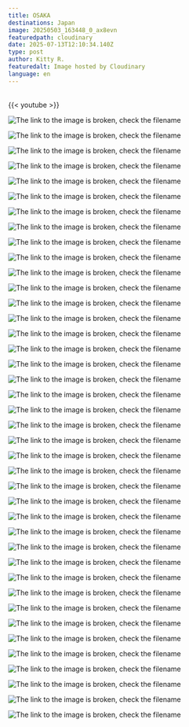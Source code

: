 ```yaml
---
title: OSAKA
destinations: Japan
image: 20250503_163448_0_ax8evn
featuredpath: cloudinary
date: 2025-07-13T12:10:34.140Z
type: post
author: Kitty R.
featuredalt: Image hosted by Cloudinary
language: en
---
```

<!--StartFragment-->

\
{{< youtube >}}

![The link to the image is broken, check the filename](https://res.cloudinary.com/dkdpqgjhi/image/upload/c_scale,w_600/20250504_154852_oy5cni)

![The link to the image is broken, check the filename](https://res.cloudinary.com/dkdpqgjhi/image/upload/c_scale,w_600/20250505_122558_cagagw)

![The link to the image is broken, check the filename](https://res.cloudinary.com/dkdpqgjhi/image/upload/c_scale,w_600/20250505_122601_a5avcd)

![The link to the image is broken, check the filename](https://res.cloudinary.com/dkdpqgjhi/image/upload/c_scale,w_600/20250505_131017_m7zpss)

![The link to the image is broken, check the filename](https://res.cloudinary.com/dkdpqgjhi/image/upload/c_scale,w_600/20250504_211332_keceqa)

![The link to the image is broken, check the filename](https://res.cloudinary.com/dkdpqgjhi/image/upload/c_scale,w_600/20250504_183454_cr1rvz)

![The link to the image is broken, check the filename](https://res.cloudinary.com/dkdpqgjhi/image/upload/c_scale,w_600/20250504_154834_nxq8hi)

![The link to the image is broken, check the filename](https://res.cloudinary.com/dkdpqgjhi/image/upload/c_scale,w_600/20250504_152130_bduwm2)

![The link to the image is broken, check the filename](https://res.cloudinary.com/dkdpqgjhi/image/upload/c_scale,w_600/20250504_151801_dezkja)

![The link to the image is broken, check the filename](https://res.cloudinary.com/dkdpqgjhi/image/upload/c_scale,w_600/20250504_144646_wbax1g)

![The link to the image is broken, check the filename](https://res.cloudinary.com/dkdpqgjhi/image/upload/c_scale,w_600/20250503_174801_mumdpq)

![The link to the image is broken, check the filename](https://res.cloudinary.com/dkdpqgjhi/image/upload/c_scale,w_600/20250503_175404_cnftkx)

![The link to the image is broken, check the filename](https://res.cloudinary.com/dkdpqgjhi/image/upload/c_scale,w_600/20250504_144650_b57ohl)

![The link to the image is broken, check the filename](https://res.cloudinary.com/dkdpqgjhi/image/upload/c_scale,w_600/20250503_174707_wfxo6j)

![The link to the image is broken, check the filename](https://res.cloudinary.com/dkdpqgjhi/image/upload/c_scale,w_600/20250503_163454_0_yrc1kn)

![The link to the image is broken, check the filename](https://res.cloudinary.com/dkdpqgjhi/image/upload/c_scale,w_600/20250503_174122_prxppw)

![The link to the image is broken, check the filename](https://res.cloudinary.com/dkdpqgjhi/image/upload/c_scale,w_600/20250503_161008_fzwqpa)

![The link to the image is broken, check the filename](https://res.cloudinary.com/dkdpqgjhi/image/upload/c_scale,w_600/20250503_143148_fbvhna)

![The link to the image is broken, check the filename](https://res.cloudinary.com/dkdpqgjhi/image/upload/c_scale,w_600/20250502_183346_gqdvls)

![The link to the image is broken, check the filename](https://res.cloudinary.com/dkdpqgjhi/image/upload/c_scale,w_600/20250502_183107_zqdb6q)

![The link to the image is broken, check the filename](https://res.cloudinary.com/dkdpqgjhi/image/upload/c_scale,w_600/20250502_155222_pwklhn)

![The link to the image is broken, check the filename](https://res.cloudinary.com/dkdpqgjhi/image/upload/c_scale,w_600/20250502_151742_h3hzxr)

![The link to the image is broken, check the filename](https://res.cloudinary.com/dkdpqgjhi/image/upload/c_scale,w_600/20250502_152940_qiay7u)

![The link to the image is broken, check the filename](https://res.cloudinary.com/dkdpqgjhi/image/upload/c_scale,w_600/20250502_150614_dylql5)

![The link to the image is broken, check the filename](https://res.cloudinary.com/dkdpqgjhi/image/upload/c_scale,w_600/20250502_152936_vwyrwf)

![The link to the image is broken, check the filename](https://res.cloudinary.com/dkdpqgjhi/image/upload/c_scale,w_600/20250502_152936_vwyrwf)

![The link to the image is broken, check the filename](https://res.cloudinary.com/dkdpqgjhi/image/upload/c_scale,w_600/20250502_160627_gnejvo)

![The link to the image is broken, check the filename](https://res.cloudinary.com/dkdpqgjhi/image/upload/c_scale,w_600/20250502_144954_ryhfak)

![The link to the image is broken, check the filename](https://res.cloudinary.com/dkdpqgjhi/image/upload/c_scale,w_600/20250502_140946_q57unb)

![The link to the image is broken, check the filename](https://res.cloudinary.com/dkdpqgjhi/image/upload/c_scale,w_600/20250502_132433_jmg44f)

![The link to the image is broken, check the filename](https://res.cloudinary.com/dkdpqgjhi/image/upload/c_scale,w_600/20250502_131809_fqjf1q)

![The link to the image is broken, check the filename](https://res.cloudinary.com/dkdpqgjhi/image/upload/c_scale,w_600/20250502_155310_uiycod)

![The link to the image is broken, check the filename](https://res.cloudinary.com/dkdpqgjhi/image/upload/c_scale,w_600/20250502_132547_apej8c)

![The link to the image is broken, check the filename](https://res.cloudinary.com/dkdpqgjhi/image/upload/c_scale,w_600/20250502_133158_lwk6bi)

![The link to the image is broken, check the filename](https://res.cloudinary.com/dkdpqgjhi/image/upload/c_scale,w_600/20250501_125808_gn0bn3)

![The link to the image is broken, check the filename](https://res.cloudinary.com/dkdpqgjhi/image/upload/c_scale,w_600/20250502_131354_hrtzey)

![The link to the image is broken, check the filename](https://res.cloudinary.com/dkdpqgjhi/image/upload/c_scale,w_600/20250502_131054_l0yjst)

![The link to the image is broken, check the filename](https://res.cloudinary.com/dkdpqgjhi/image/upload/c_scale,w_600/20250430_150717_wnqvgs)

![The link to the image is broken, check the filename](https://res.cloudinary.com/dkdpqgjhi/image/upload/c_scale,w_600/20250430_140133_ze0ub5)

![The link to the image is broken, check the filename](https://res.cloudinary.com/dkdpqgjhi/image/upload/c_scale,w_600/20250501_202928_u3jjlw)

<!--EndFragment-->

<!--EndFragment-->